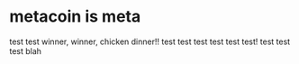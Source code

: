 # metacoin is meta

test
test
winner, winner, chicken dinner!!
test
test
test
test
test
test!
test
test
test
blah
